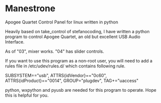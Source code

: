 # Manestrone
Apogee Quartet Control Panel for linux written in python

Heavily based on take_control of stefanocoding, I have written a python program to control
Apogee Quartet, an old but excellent USB Audio Interface.

As of "03", mixer works. "04" has slider controls.

If you want to use this program as a non-root user, you will need to add a rules file in /etc/udev/rules.d/
which contains following rule.

SUBSYSTEM=="usb", ATTRS{idVendor}=="0c60", ATTRS{idProduct}=="0014", GROUP="plugdev", TAG+="uaccess"

python, wxpython and pyusb are needed for this program to operate. Hope this is helpful for you.
